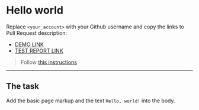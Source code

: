 # Hello world
Replace `<your_account>` with your Github username and copy the links to Pull Request description:
- [DEMO LINK](https://dmytro-lebedchenko.github.io/layout_hello-world/)
- [TEST REPORT LINK](https://dmytro-lebedchenko.github.io/layout_hello-world/report/html_report/)

> Follow [this instructions](https://mate-academy.github.io/layout_task-guideline/#how-to-solve-the-layout-tasks-on-github)
___

## The task 
Add the basic page markup and the text `Hello, world!` into the body.
